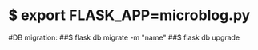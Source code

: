 # $ export FLASK_APP=microblog.py

#DB migration: 
##$ flask db migrate -m "name"
##$ flask db upgrade
